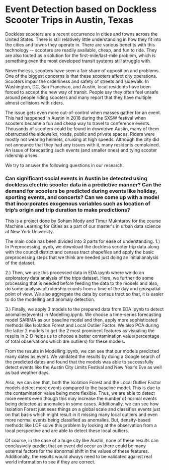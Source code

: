 # Event Detection based on Dockless Scooter Trips in Austin, Texas

Dockless scooters are a recent occurrence in cities and towns across the United States. There is still relatively little understanding in how they fit into the cities and towns they operate in. There are various benefits with this technology -- scooters are readily available, cheap, and fun to ride. They are also touted as a solution for the first-mile/last-mile problem, which is something even the most developed transit systems still struggle with. 

Nevertheless, scooters have seen a fair share of opposition and problems. One of the biggest concerns is that these scooters affect city operations. Scooters impair the orderliness and safety of streets and sidewalk. In Washington, DC, San Francisco, and Austin, local residents have been forced to accept the new way of transit. People say they often feel unsafe around people riding scooters and many report that they have multiple almost collisions with riders.  

The issue gets even more out-of-control when masses gather for an event. This had happened in Austin in 2018 during the SXSW festival when scooters became a fun and cheap way to travel to conference events. Thousands of scooters could be found in downtown Austin, many of them obstructed the sidewalks, roads, public and private spaces. Riders were mostly not wearing helmets, cruising at high speeds. Although the city did not announce that they had any issues with it, many residents complained. An issue of forecasting such events (and smaller ones) and tying scooter ridership arises.  

We try to answer the following questions in our research:
 ### Can significant social events in Austin be detected using dockless electric scooter data in a predictive manner? Can the demand for scooters be predicted during events like holiday, sporting events, and concerts? Can we come up with a model that incorporates exogenous variables such as location of trip’s origin and trip duration to make predictions? 
 
This is a project done by Soham Mody and Timur Mukhtarov for the course Machine Learning for Cities as a part of our master's in urban data science at New York University.

The main code has been divided into 3 parts for ease of understanding. 
1.) In Preprocessing.ipynb, we download the dockless scooter trip data along with the council district and census tract shapefiles and apply the basic preprocessing steps that we think are needed just doing an initial analysis of the dataset. 

2.) Then, we use this processed data in EDA.ipynb where we do an exploratory data analysis of the trips dataset. Here, we further do some processing that is needed before feeding the data to the models and also, do some analysis of ridership counts from a time of the day and geospatial point of view. We also aggregate the data by census tract so that, it is easier to do the modelling and anomaly detection.

3.) Finally, we apply 3 models to the prepared data from EDA.ipynb to detect anomalies(events) in Modelling.ipynb. We choose a time-series forecasting model SARIMA as our baseline model and then, apply more sophisticated methods like Isolation Forest and Local Outlier Factor. We also PCA during the latter 2 models to get the 2 most prominent features as visualing the results in 2-D helps us to choose a better contamination value(percentage of total observations which are outliers) for these models.

From the results in Modelling.ipynb, we can see that our models predicted many dates as event. We validated the results by doing a Google search of the predicted dates and found that the models was able to successfully detect events like the Austin City Limits Festival and New Year’s Eve as well as bad weather days.

Also, we can see that, both the Isolation Forest and the Local Outlier Factor models detect more events compared to the baseline model. This is due to the contamination value being more flexible. Thus, we are able to detect more events even though this may increase the number of normal events being detected as anomalies in some cases. Additionally, we can see how Isolation Forest just sees things on a global scale and classifies events just on that basis which might result in it missing many local outliers and even more normal events being classified as anomalies. But, density-based methods like LOF solve this problem by looking at the observation from a local perspective and are able to detect these local outliers. 

Of course, in the case of a huge city like Austin, none of these results can conclusively predict that an event did occur as there could be many external factors for the abnormal shift in the values of these features. Additionally, the results would always need to be validated against real world information to see if they are correct.


